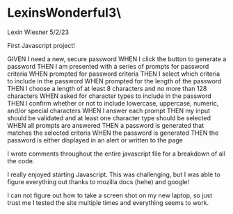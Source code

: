 # LexinsWonderful3\
Lexin Wiesner
5/2/23

First Javascript project! 

GIVEN I need a new, secure password
WHEN I click the button to generate a password
THEN I am presented with a series of prompts for password criteria
WHEN prompted for password criteria
THEN I select which criteria to include in the password
WHEN prompted for the length of the password
THEN I choose a length of at least 8 characters and no more than 128 characters
WHEN asked for character types to include in the password
THEN I confirm whether or not to include lowercase, uppercase, numeric, and/or special characters
WHEN I answer each prompt
THEN my input should be validated and at least one character type should be selected
WHEN all prompts are answered
THEN a password is generated that matches the selected criteria
WHEN the password is generated
THEN the password is either displayed in an alert or written to the page


I wrote comments throughout the entire javascript file for a breakdown of all the code.

I really enjoyed starting Javascript. This was challenging, but I was able to figure everything out thanks to mozilla docs (hehe) and google!

I can not figure out how to take a screen shot on my new laptop, so just trust me I tested the site multiple times and everything seems to work.